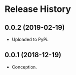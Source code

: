 Release History
===============

0.0.2 (2019-02-19)
------------------

- Uploaded to PyPi.

0.0.1 (2018-12-19)
------------------

- Conception.
